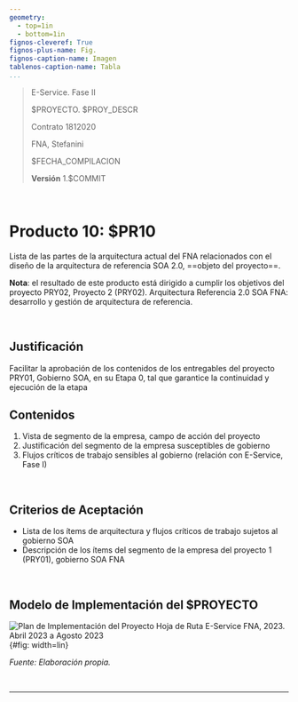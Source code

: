 ```yaml
---
geometry:
  - top=1in
  - bottom=1in
fignos-cleveref: True
fignos-plus-name: Fig.
fignos-caption-name: Imagen
tablenos-caption-name: Tabla
...
```


>    E-Service. Fase II
> 
>    $PROYECTO. $PROY_DESCR
> 
>    Contrato 1812020
> 
>    FNA, Stefanini
> 
>    $FECHA_COMPILACION
>
>    **Versión** 1.$COMMIT

<br>

# Producto 10: $PR10
Lista de las partes de la arquitectura actual del FNA relacionados con el diseño de la arquitectura de referencia SOA 2.0, ==objeto del proyecto==.

**Nota**: el resultado de este producto está dirigido a cumplir los objetivos del proyecto PRY02, Proyecto 2 (PRY02). Arquitectura Referencia 2.0 SOA FNA: desarrollo y gestión de arquitectura de referencia.

<br>

## Justificación
Facilitar la aprobación de los contenidos de los entregables del proyecto PRY01, Gobierno SOA, en su  Etapa 0, tal que garantice la continuidad y ejecución de la etapa

## Contenidos
1. Vista de segmento de la empresa, campo de acción del proyecto
1. Justificación del segmento de la empresa susceptibles de gobierno
1. Flujos críticos de trabajo sensibles al gobierno (relación con E-Service, Fase I)

<br>

## Criterios de Aceptación

* Lista de los ítems de arquitectura y flujos críticos de trabajo sujetos al gobierno SOA
* Descripción de los ítems del segmento de la empresa del proyecto 1 (PRY01), gobierno SOA FNA

<br>

## Modelo de Implementación del $PROYECTO
![Plan de Implementación del Proyecto Hoja de Ruta E-Service FNA, 2023. Abril 2023 a Agosto 2023](images/pry2.jpg){#fig: width=lin}

_Fuente: Elaboración propia._

<br>

*** 

